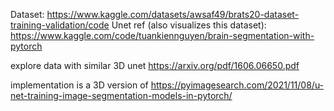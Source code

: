Dataset:
https://www.kaggle.com/datasets/awsaf49/brats20-dataset-training-validation/code
Unet ref (also visualizes this dataset):
https://www.kaggle.com/code/tuankiennguyen/brain-segmentation-with-pytorch

explore data with similar 3D unet https://arxiv.org/pdf/1606.06650.pdf

implementation is a 3D version of https://pyimagesearch.com/2021/11/08/u-net-training-image-segmentation-models-in-pytorch/